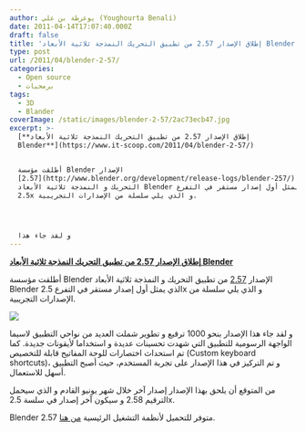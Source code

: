 ```yaml
---
author: يوغرطة بن علي (Youghourta Benali)
date: 2011-04-14T17:07:40.000Z
draft: false
title: 'إطلاق الإصدار 2.57 من تطبيق التحريك النمذجة ثلاثية الأبعاد Blender '
type: post
url: /2011/04/blender-2-57/
categories:
  - Open source
  - برمجيات
tags:
  - 3D
  - Blander
coverImage: /static/images/blender-2-57/2ac73ecb47.jpg
excerpt: >-
  [**إطلاق الإصدار 2.57 من تطبيق التحريك النمذجة ثلاثية الأبعاد
  Blender**](https://www.it-scoop.com/2011/04/blender-2-57/)


  أطلقت مؤسسة Blender الإصدار
  [2.57](http://www.blender.org/development/release-logs/blender-257/) من تطبيق
  التحريك و النمذجة ثلاثية الأبعاد Blender الذي يمثل أول إصدار مستقر في التفرع
  2.5x و الذي يلي سلسلة من الإصدارات التجريبية.




  و لقد جاء هذا
---
```

[**إطلاق الإصدار 2.57 من تطبيق التحريك النمذجة ثلاثية الأبعاد Blender**](https://www.it-scoop.com/2011/04/blender-2-57/)

أطلقت مؤسسة Blender الإصدار [2.57](http://www.blender.org/development/release-logs/blender-257/) من تطبيق التحريك و النمذجة ثلاثية الأبعاد Blender الذي يمثل أول إصدار مستقر في التفرع 2.5x و الذي يلي سلسلة من الإصدارات التجريبية.

![](/static/images/blender-2-57/2ac73ecb47.jpg)

و لقد جاء هذا الإصدار بنحو 1000 ترقيع و تطوير شملت العديد من نواحي التطبيق لاسيما الواجهة الرسومية للتطبيق التي شهدت تحسينات عديدة و استخداما لأيقونات جديدة. كما تم استحداث اختصارات للوحة المفاتيح قابلة للتخصيص (Custom keyboard shortcuts)، و تم التركيز في هذا الإصدار على تجربة المستخدم، حيث أصبح التطبيق أسهل للاستعمال.

من المتوقع أن يلحق بهذا الإصدار إصدار آخر خلال شهر يونيو القادم و الذي سيحمل الترقيم 2.58 و سيكون آخر إصدار في سلسة 2.5x.

Blender 2.57 متوفر للتحميل لأنظمة التشغيل الرئيسية [من هنا](http://www.blender.org/download/get-blender/).
